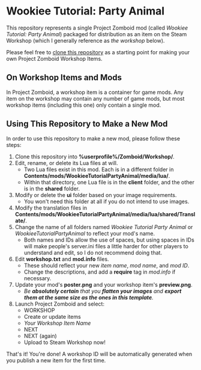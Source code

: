 # Wookiee Tutorial: Party Animal

This repository represents a single Project Zomboid mod (called *Wookiee Tutorial: Party Animal*) packaged for distribution as an item on the Steam Workshop (which I generally reference as *the workshop* below).

Please feel free to [clone this repository](https://git-scm.com/book/en/v2/Git-Basics-Getting-a-Git-Repository) as a starting point for making your own Project Zomboid Workshop Items.

## On Workshop Items and Mods

In Project Zomboid, a workshop item is a container for game mods. Any item on the workshop may contain any number of game mods, but most workshop items (including this one) only contain a single mod.

## Using This Repository to Make a New Mod

In order to use this repository to make a new mod, please follow these steps:

1. Clone this repository into **%userprofile%/Zomboid/Workshop/**.
2. Edit, rename, or delete its Lua files at will.
    * Two Lua files exist in this mod. Each is in a different folder in **Contents/mods/WookieeTutorialPartyAnimal/media/lua/**.
    * Within that directory, one Lua file is in the **client** folder, and the other is in the **shared** folder.
3. Modify or delete the **ui** folder based on your image requirements.
    * You won't need this folder at all if you do not intend to use images.
4. Modify the translation files in **Contents/mods/WookieeTutorialPartyAnimal/media/lua/shared/Translate/**.
5. Change the name of all folders named *Wookiee Tutorial Party Animal* or *WookieeTutorialPartyAnimal* to reflect your mod's name.
    * Both names and IDs allow the use of spaces, but using spaces in IDs will make people's server.ini files a little harder for other players to understand and edit, so I do not recommend doing that.
6. Edit **workshop.txt** and **mod.info** files.
    * These should reflect your new *item name*, *mod name*, and *mod ID*. 
    * Change the descriptions, and add a **require** tag in *mod.info* if necessary.
7. Update your mod's **poster.png** and your workshop item's **preview.png**.
    * _Be **absolutely certain** that you **flatten your images** and **export them at the same size as the ones in this template**._
8. Launch Project Zomboid and select:
    * WORKSHOP
    * Create or update items
    * *Your Workshop Item Name*
    * NEXT
    * NEXT (again)
    * Upload to Steam Workshop now!

That's it! You're done! A workshop ID will be automatically generated when you publish a new item for the first time.